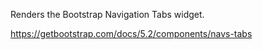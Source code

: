 Renders the Bootstrap Navigation Tabs widget.

<https://getbootstrap.com/docs/5.2/components/navs-tabs>